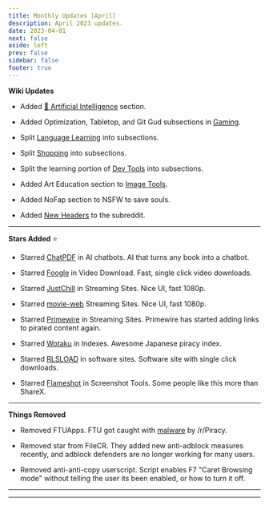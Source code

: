 ```yaml
---
title: Monthly Updates [April]
description: April 2023 updates.
date: 2023-04-01
next: false
aside: left
prev: false
sidebar: false
footer: true
---
```

<Post authors="['nbats']" />

**Wiki Updates**

* Added [🤖 Artificial Intelligence](https://www.reddit.com/r/FREEMEDIAHECKYEAH/wiki/ai) section.

* Added Optimization, Tabletop, and Git Gud subsections in [Gaming](https://fmhy.pages.dev/gamingpiracyguide/#gaming-tools).

* Split [Language Learning](https://fmhy.pages.dev/edupiracyguide/#language-learning) into subsections.

* Split [Shopping](https://fmhy.pages.dev/miscguide/#shopping) into subsections.

* Split the learning portion of [Dev Tools](https://fmhy.pages.dev/devtools/) into subsections.

* Added Art Education section to [Image Tools](https://fmhy.pages.dev/img-tools/#art-education). 

* Added NoFap section to NSFW to save souls.

* Added [New Headers](https://imgur.com/a/YXWUZun) to the subreddit. 

***

**Stars Added** ⭐

* Starred [ChatPDF](https://fmhy.pages.dev/ai/#ai-chatbots) in AI chatbots. AI that turns any book into a chatbot.

* Starred [Foogle](https://fmhy.pages.dev/videopiracyguide/#drives--directories) in Video Download. Fast, single click video downloads.

* Starred [JustChill](https://fmhy.pages.dev/videopiracyguide/#dedicated-hosts) in Streaming Sites. Nice UI, fast 1080p.

* Starred [movie-web](https://fmhy.pages.dev/videopiracyguide/#multi-hosts) Streaming Sites. Nice UI, fast 1080p.

* Starred [Primewire](https://fmhy.pages.dev/videopiracyguide/#multi-hosts) in Streaming Sites. Primewire has started adding links to pirated content again. 

* Starred [Wotaku](https://wotaku.pages.dev/) in Indexes. Awesome Japanese piracy index.

* Starred [RLSLOAD](https://fmhy.pages.dev/downloadpiracyguide/#software-sites) in software sites. Software site with single click downloads.

* Starred [Flameshot](https://fmhy.pages.dev/img-tools/#screenshot-tools) in Screenshot Tools. Some people like this more than ShareX.

***

**Things Removed**

* Removed FTUApps. FTU got caught with [malware](https://redd.it/120xk62) by /r/Piracy.

* Removed star from FileCR. They added new anti-adblock measures recently, and adblock defenders are no longer working for many users.

* Removed anti-anti-copy userscript. Script enables F7 "Caret Browsing mode" without telling the user its been enabled, or how to turn it off.

***
***
